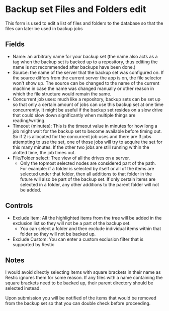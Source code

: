 # Backup set Files and Folders edit

This form is used to edit a list of files and folders to the database so that the files can later be used in backup jobs

## Fields

* Name: an arbitrary name for your backup set (the name also acts as a tag when the backup set is backed up to a repository, thus editing the name is not recommended after backups have been done.)
* Source: the name of the server that the backup set was configured on. If the source differs from the current server the app is on, the file selector won't show up. The source can be changed to the name of the current machine in case the name was changed manually or other reason in which the file structure would remain the same.
* Concurrent job uses: much like a repository, backup sets can be set up so that only a certain amount of jobs can use this backup set at one time concurrently. It might be useful if the backup set resides on a slow drive that could slow down significantly when multiple things are reading/writing.
* Timeout (minutes): This is the timeout value in minutes for how long a job might wait for the backup set to become available before timing out. So if 2 is allocated for the concurrent job uses and there are 3 jobs attempting to use the set, one of those jobs will try to acquire the set for this many minutes. If the other two jobs are still running within the alotted time, the job times out.
* File/Folder select: Tree view of all the drives on a server. 
  * Only the topmost selected nodes are considered part of the path. For example: if a folder is selected by itself or all of the items are selected under that folder, then all additions to that folder in the future will also be part of the backup set. If only certain items are selected in a folder, any other additions to the parent folder will not be added.

## Controls

* Exclude Item: All the highlighted items from the tree will be added in the exclusion list so they will not be a part of the backup set.
  * You can select a folder and then exclude individual items within that folder so they will not be backed up.
* Exclude Custom: You can enter a custom exclusion filter that is supported by Restic

## Notes

I would avoid directly selecting items with square brackets in their name as Restic ignores them for some reason. If any files with a name containing the square brackets need to be backed up, their parent directory should be selected instead.

Upon submission you will be notified of the items that would be removed from the backup set so that you can double check before proceeding.
